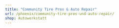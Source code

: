 ```yaml
---
title: "Community Tire Pros & Auto Repair"
url: /phoenix/community-tire-pros-und-auto-repair/
shop: Autowerkstatt
---
```

